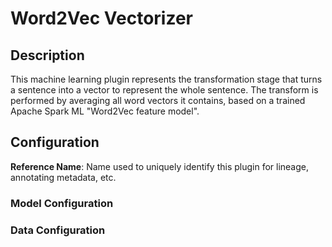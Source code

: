
# Word2Vec Vectorizer

## Description
This machine learning plugin represents the transformation stage that turns a sentence into a vector to 
represent the whole sentence. The transform is performed by averaging all word vectors it contains, based 
on a trained Apache Spark ML "Word2Vec feature model".

## Configuration
**Reference Name**: Name used to uniquely identify this plugin for lineage, annotating metadata, etc.

### Model Configuration

### Data Configuration
